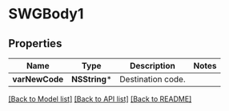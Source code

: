 # SWGBody1

## Properties
Name | Type | Description | Notes
------------ | ------------- | ------------- | -------------
**varNewCode** | **NSString*** | Destination code. | 

[[Back to Model list]](../README.md#documentation-for-models) [[Back to API list]](../README.md#documentation-for-api-endpoints) [[Back to README]](../README.md)


